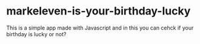 # markeleven-is-your-birthday-lucky
 This is a simple app made with Javascript and in this you can cehck if your birthday is lucky or not?
